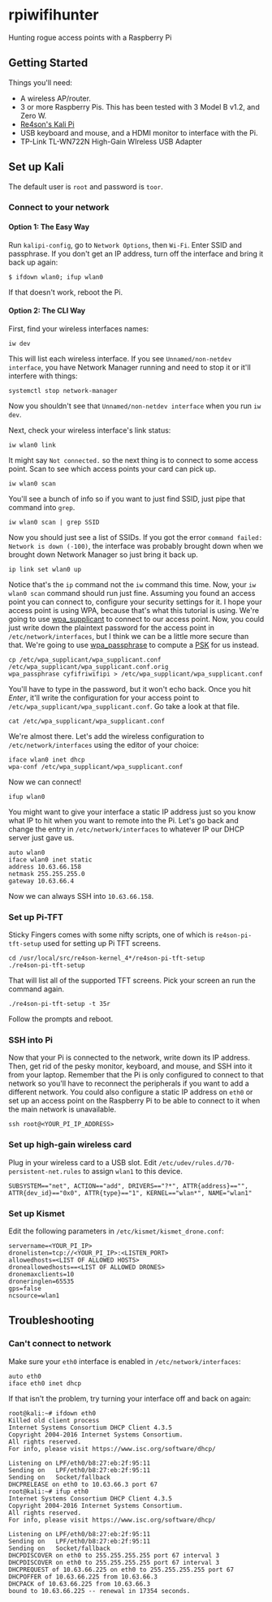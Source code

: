 # rpiwifihunter
Hunting rogue access points with a Raspberry Pi

## Getting Started
Things you'll need:
* A wireless AP/router.
* 3 or more Raspberry Pis. This has been tested with 3 Model B v1.2, and Zero W.
* [Re4son's Kali Pi](https://whitedome.com.au/re4son/sticky-fingers-kali-pi-pre-installed-image/)
* USB keyboard and mouse, and a HDMI monitor to interface with the Pi.
* TP-Link TL-WN722N High-Gain WIreless USB Adapter

## Set up Kali
The default user is `root` and password is `toor`.

### Connect to your network

#### Option 1: The Easy Way
Run `kalipi-config`, go to `Network Options`, then `Wi-Fi`. Enter SSID and passphrase. If you don't get an IP address, turn off the interface and bring it back up again:
```
$ ifdown wlan0; ifup wlan0
```
If that doesn't work, reboot the Pi.

#### Option 2: The CLI Way
First, find your wireless interfaces names:
```
iw dev
```
This will list each wireless interface. If you see `Unnamed/non-netdev interface`, you have Network Manager running and need to stop it or it'll interfere with things:
```
systemctl stop network-manager
```
Now you shouldn't see that `Unnamed/non-netdev interface` when you run `iw dev`.

Next, check your wireless interface's link status:
```
iw wlan0 link
```
It might say `Not connected.` so the next thing is to connect to some access point. Scan to see which access points your card can pick up.
```
iw wlan0 scan
```
You'll see a bunch of info so if you want to just find SSID, just pipe that command into `grep`.
```
iw wlan0 scan | grep SSID
```
Now you should just see a list of SSIDs. If you got the error `command failed: Network is down (-100)`, the interface was probably brought down when we brought down Network Manager so just bring it back up.
```
ip link set wlan0 up
```
Notice that's the `ip` command not the `iw` command this time. Now, your `iw wlan0 scan` command should run just fine. Assuming you found an access point you can connect to, configure your security settings for it. I hope your access point is using WPA, because that's what this tutorial is using. We're going to use [wpa_supplicant](https://en.wikipedia.org/wiki/Wpa_supplicant) to connect to our access point. Now, you could just write down the plaintext password for the access point in `/etc/network/interfaces`, but I think we can be a little more secure than that. We're going to use [wpa_passphrase](https://linux.die.net/man/8/wpa_passphrase) to compute a [PSK](https://www.techopedia.com/definition/22921/wi-fi-protected-access-pre-shared-key-wpa-psk) for us instead.
```
cp /etc/wpa_supplicant/wpa_supplicant.conf /etc/wpa_supplicant/wpa_supplicant.conf.orig
wpa_passphrase cyfifriwifipi > /etc/wpa_supplicant/wpa_supplicant.conf

```
You'll have to type in the password, but it won't echo back. Once you hit _Enter_, it'll write the configuration for your access point to `/etc/wpa_supplicant/wpa_supplicant.conf`. Go take a look at that file.
```
cat /etc/wpa_supplicant/wpa_supplicant.conf
```
We're almost there. Let's add the wireless configuration to `/etc/network/interfaces` using the editor of your choice:
```
iface wlan0 inet dhcp
wpa-conf /etc/wpa_supplicant/wpa_supplicant.conf
```
Now we can connect!
```
ifup wlan0
```
You might want to give your interface a static IP address just so you know what IP to hit when you want to remote into the Pi. Let's go back and change the entry in `/etc/network/interfaces` to whatever IP our DHCP server just gave us.
```
auto wlan0
iface wlan0 inet static
address 10.63.66.158
netmask 255.255.255.0
gateway 10.63.66.4
```
Now we can always SSH into `10.63.66.158`.

### Set up Pi-TFT
Sticky Fingers comes with some nifty scripts, one of which is `re4son-pi-tft-setup` used for setting up Pi TFT screens.
```
cd /usr/local/src/re4son-kernel_4*/re4son-pi-tft-setup
./re4son-pi-tft-setup
```
That will list all of the supported TFT screens. Pick your screen an run the command again.
```
./re4son-pi-tft-setup -t 35r
```
Follow the prompts and reboot.
### SSH into Pi
Now that your Pi is connected to the network, write down its IP address. Then, get rid of the pesky monitor, keyboard, and mouse, and SSH into it from your laptop. Remember that the Pi is only configured to connect to that network so you'll have to reconnect the peripherals if you want to add a different network. You could also configure a static IP address on `eth0` or set up an access point on the Raspberry Pi to be able to connect to it when the main network is unavailable.
```
ssh root@<YOUR_PI_IP_ADDRESS>
```

### Set up high-gain wireless card
Plug in your wireless card to a USB slot. Edit `/etc/udev/rules.d/70-persistent-net.rules` to assign `wlan1` to this device.
```
SUBSYSTEM=="net", ACTION=="add", DRIVERS=="?*", ATTR{address}=="", ATTR{dev_id}=="0x0", ATTR{type}=="1", KERNEL=="wlan*", NAME="wlan1"
```

### Set up Kismet
Edit the following parameters in `/etc/kismet/kismet_drone.conf`:
```
servername=<YOUR_PI_IP>
dronelisten=tcp://<YOUR_PI_IP>:<LISTEN_PORT>
allowedhosts=<LIST OF ALLOWED HOSTS>
droneallowedhosts==<LIST OF ALLOWED DRONES>
dronemaxclients=10
droneringlen=65535
gps=false
ncsource=wlan1
```

## Troubleshooting

<a name="troubleshooting-network"></a>
### Can't connect to network
Make sure your `eth0` interface is enabled in `/etc/network/interfaces`:
```
auto eth0
iface eth0 inet dhcp
```
If that isn't the problem, try turning your interface off and back on again:
```
root@kali:~# ifdown eth0
Killed old client process
Internet Systems Consortium DHCP Client 4.3.5
Copyright 2004-2016 Internet Systems Consortium.
All rights reserved.
For info, please visit https://www.isc.org/software/dhcp/

Listening on LPF/eth0/b8:27:eb:2f:95:11
Sending on   LPF/eth0/b8:27:eb:2f:95:11
Sending on   Socket/fallback
DHCPRELEASE on eth0 to 10.63.66.3 port 67
root@kali:~# ifup eth0
Internet Systems Consortium DHCP Client 4.3.5
Copyright 2004-2016 Internet Systems Consortium.
All rights reserved.
For info, please visit https://www.isc.org/software/dhcp/

Listening on LPF/eth0/b8:27:eb:2f:95:11
Sending on   LPF/eth0/b8:27:eb:2f:95:11
Sending on   Socket/fallback
DHCPDISCOVER on eth0 to 255.255.255.255 port 67 interval 3
DHCPDISCOVER on eth0 to 255.255.255.255 port 67 interval 3
DHCPREQUEST of 10.63.66.225 on eth0 to 255.255.255.255 port 67
DHCPOFFER of 10.63.66.225 from 10.63.66.3
DHCPACK of 10.63.66.225 from 10.63.66.3
bound to 10.63.66.225 -- renewal in 17354 seconds.
```
